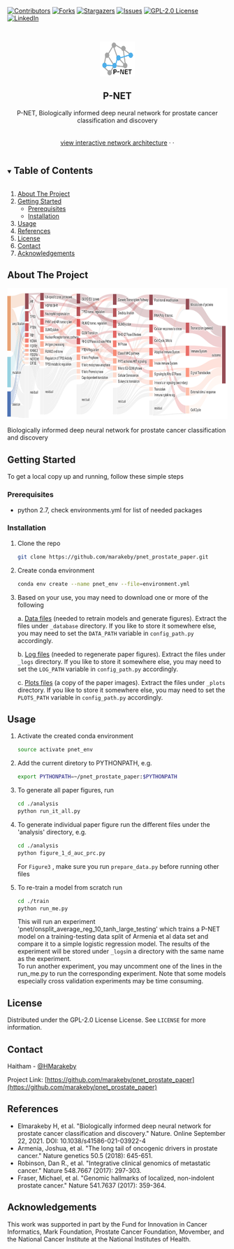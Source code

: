 <!--
MIT License

Copyright (c) 2018 Othneil Drew

Permission is hereby granted, free of charge, to any person obtaining a copy
of this software and associated documentation files (the "Software"), to deal
in the Software without restriction, including without limitation the rights
to use, copy, modify, merge, publish, distribute, sublicense, and/or sell
copies of the Software, and to permit persons to whom the Software is
furnished to do so, subject to the following conditions:

The above copyright notice and this permission notice shall be included in all
copies or substantial portions of the Software.

THE SOFTWARE IS PROVIDED "AS IS", WITHOUT WARRANTY OF ANY KIND, EXPRESS OR
IMPLIED, INCLUDING BUT NOT LIMITED TO THE WARRANTIES OF MERCHANTABILITY,
FITNESS FOR A PARTICULAR PURPOSE AND NONINFRINGEMENT. IN NO EVENT SHALL THE
AUTHORS OR COPYRIGHT HOLDERS BE LIABLE FOR ANY CLAIM, DAMAGES OR OTHER
LIABILITY, WHETHER IN AN ACTION OF CONTRACT, TORT OR OTHERWISE, ARISING FROM,
OUT OF OR IN CONNECTION WITH THE SOFTWARE OR THE USE OR OTHER DEALINGS IN THE
SOFTWARE.
-->

<!--
*** Thanks for checking out the Best-README-Template. If you have a suggestion
*** that would make this better, please fork the repo and create a pull request
*** or simply open an issue with the tag "enhancement".
*** Thanks again! Now go create something AMAZING! :D
***
***
***
*** To avoid retyping too much info. Do a search and replace for the following:
*** marakeby, pnet_prostate_paper, twitter_handle, email, P-NET, project_description
-->



<!-- PROJECT SHIELDS -->
<!--
*** I'm using markdown "reference style" links for readability.
*** Reference links are enclosed in brackets [ ] instead of parentheses ( ).
*** See the bottom of this document for the declaration of the reference variables
*** for contributors-url, forks-url, etc. This is an optional, concise syntax you may use.
*** https://www.markdownguide.org/basic-syntax/#reference-style-links
-->
[![Contributors][contributors-shield]][contributors-url]
[![Forks][forks-shield]][forks-url]
[![Stargazers][stars-shield]][stars-url]
[![Issues][issues-shield]][issues-url]
[![GPL-2.0 License][license-shield]][license-url]
[![LinkedIn][linkedin-shield]][linkedin-url]



<!-- PROJECT LOGO -->
<br />
<p align="center">
  <a href="https://github.com/marakeby/pnet_prostate_paper">
    <img src="_plots/logo.png" alt="Logo" width="80" height="80">
  </a>

<h2 align="center">P-NET</h2>

  <p align="center">
    P-NET, Biologically informed deep neural network for prostate cancer classification and discovery
    <br />
    <br />
    <br />
    <a href="https://htmlpreview.github.io/?https://github.com/marakeby/pnet_prostate_paper/blob/master/_plots/figure3/sankey_full.html">view interactive network architecture</a>
    ·
    ·
  </p>
</p>



<!-- TABLE OF CONTENTS -->
<details open="open">
  <summary><h2 style="display: inline-block">Table of Contents</h2></summary>
  <ol>
    <li>
      <a href="#about-the-project">About The Project</a>
    </li>
    <li>
      <a href="#getting-started">Getting Started</a>
      <ul>
        <li><a href="#prerequisites">Prerequisites</a></li>
        <li><a href="#installation">Installation</a></li>
      </ul>
    </li>
    <li><a href="#usage">Usage</a></li>
    <li><a href="#References">References</a></li>
    <li><a href="#license">License</a></li>
    <li><a href="#contact">Contact</a></li>
    <li><a href="#acknowledgements">Acknowledgements</a></li>
  </ol>
</details>



<!-- ABOUT THE PROJECT -->

## About The Project

<p align="center">
  <a href="https://github.com/marakeby/pnet_prostate_paper">
    <img src="_plots/screenshot.png" alt="Logo" width="900" height="300">
  </a>
  </p>


Biologically informed deep neural network for prostate cancer classification and discovery

<!-- GETTING STARTED -->

## Getting Started

To get a local copy up and running, follow these simple steps

### Prerequisites

* python 2.7, check environments.yml for list of needed packages

### Installation

1. Clone the repo
   ```sh
   git clone https://github.com/marakeby/pnet_prostate_paper.git
   ```
2. Create conda environment
   ```sh
   conda env create --name pnet_env --file=environment.yml
   ```
3. Based on your use, you may need to download one or more of the following

   a. [Data files](https://drive.google.com/uc?id=17nssbdUylkyQY1ebtxsIw5UzTAd0zxWb&export=download) (needed to retrain
   models and generate figures). Extract the files under ```_database``` directory. If you like to store it somewhere
   else, you may need to set the ```DATA_PATH``` variable in ```config_path.py``` accordingly.

   b. [Log files](https://drive.google.com/uc?id=18dJ5fWvJyISROkLRCUMfhsrwZ_iNXSNP&export=download) (needed to
   regenerate paper figures). Extract the files under ```_logs``` directory. If you like to store it somewhere else, you
   may need to set the ```LOG_PATH``` variable in ```config_path.py``` accordingly.

   c. [Plots files](https://drive.google.com/uc?id=1DiZB8qvZqVXs9HyDCF7bCFOr_T1ER7Ku&export=download) (a copy of the
   paper images). Extract the files under ```_plots``` directory. If you like to store it somewhere else, you may need
   to set the ```PLOTS_PATH``` variable in ```config_path.py``` accordingly.

<!-- USAGE EXAMPLES -->

## Usage

1. Activate the created conda environment
   ```sh
   source activate pnet_env
   ```
2. Add the current diretory to PYTHONPATH, e.g.

   ```sh
   export PYTHONPATH=~/pnet_prostate_paper:$PYTHONPATH
   ```

3. To generate all paper figures, run
     ```sh
   cd ./analysis
   python run_it_all.py
   ```

4. To generate individual paper figure run the different files under the 'analysis' directory, e.g.
     ```sh
   cd ./analysis
   python figure_1_d_auc_prc.py
   ```
   For ```Figure3``` , make sure you run ```prepare_data.py``` before running other files
5. To re-train a model from scratch run
   ```sh
   cd ./train
   python run_me.py
   ```
   This will run an experiment 'pnet/onsplit_average_reg_10_tanh_large_testing' which trains a P-NET model on a
   training-testing data split of Armenia et al data set and compare it to a simple logistic regression model. The
   results of the experiment will be stored under ```_logs```in a directory with the same name as the experiment.  
   To run another experiment, you may uncomment one of the lines in the run_me.py to run the corresponding experiment.
   Note that some models especially cross validation experiments may be time consuming.

<!-- LICENSE -->

## License

Distributed under the GPL-2.0 License License. See `LICENSE` for more information.



<!-- CONTACT -->

## Contact

Haitham - [@HMarakeby](https://twitter.com/HMarakeby)

Project Link: [https://github.com/marakeby/pnet_prostate_paper](https://github.com/marakeby/pnet_prostate_paper)


<!-- References -->

## References
* Elmarakeby H, et al. "Biologically informed deep neural network for prostate cancer classification and discovery." Nature. Online September 22, 2021. DOI: 10.1038/s41586-021-03922-4
* Armenia, Joshua, et al. "The long tail of oncogenic drivers in prostate cancer." Nature genetics 50.5 (2018): 645-651.
* Robinson, Dan R., et al. "Integrative clinical genomics of metastatic cancer." Nature 548.7667 (2017): 297-303.
* Fraser, Michael, et al. "Genomic hallmarks of localized, non-indolent prostate cancer." Nature 541.7637 (2017):
  359-364.

<!-- ACKNOWLEDGEMENTS -->

## Acknowledgements
This work was supported in part by the Fund for Innovation in Cancer Informatics, Mark Foundation, Prostate Cancer Foundation, Movember, and the National Cancer Institute at the National Institutes of Health.


<!-- MARKDOWN LINKS & IMAGES -->
<!-- https://www.markdownguide.org/basic-syntax/#reference-style-links -->

[contributors-shield]: https://img.shields.io/github/contributors/marakeby/pnet_prostate_paper.svg?style=for-the-badge

[contributors-url]: https://github.com/marakeby/pnet_prostate_paper/graphs/contributors

[forks-shield]: https://img.shields.io/github/forks/marakeby/pnet_prostate_paper.svg?style=for-the-badge

[forks-url]: https://github.com/marakeby/pnet_prostate_paper/network/members

[stars-shield]: https://img.shields.io/github/stars/marakeby/pnet_prostate_paper.svg?style=for-the-badge

[stars-url]: https://github.com/marakeby/pnet_prostate_paper/stargazers

[issues-shield]: https://img.shields.io/github/issues/marakeby/pnet_prostate_paper.svg?style=for-the-badge

[issues-url]: https://github.com/marakeby/pnet_prostate_paper/issues

[license-shield]: https://img.shields.io/github/license/marakeby/pnet_prostate_paper.svg?style=for-the-badge

[license-url]: https://github.com/marakeby/pnet_prostate_paper/blob/master/LICENSE.txt

[linkedin-shield]: https://img.shields.io/badge/-LinkedIn-black.svg?style=for-the-badge&logo=linkedin&colorB=555

[linkedin-url]: https://linkedin.com/in/haitham-elmarakeby-29030119
